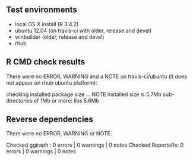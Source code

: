 ## Test environments

- local OS X install (R 3.4.2)
- ubuntu 12.04 (on travis-ci with older, release and devel) 
- winbuilder (older, release and devel)
- rhub

## R CMD check results

There were no ERROR, WARNING and a NOTE on travis-ci/ubuntu (it does not appear on rhub ubuntu platform):

checking installed package size ... NOTE
  installed size is  5.7Mb
  sub-directories of 1Mb or more:
    libs   5.6Mb

## Reverse dependencies

There were no ERROR, WARNING or NOTE. 
  
Checked ggiraph  : 0 errors | 0 warnings | 0 notes
Checked ReporteRs: 0 errors | 0 warnings | 0 notes
